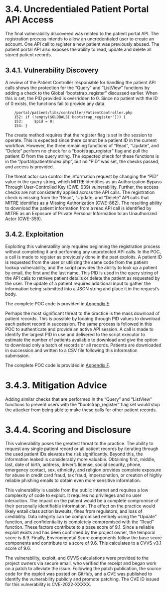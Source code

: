 # 3.4.	Uncredentialed Patient Portal API Access
The final vulnerability discovered was related to the patient portal API.  The registration process intends to allow an uncredentialed user to create an account. One API call to register a new patient was previously abused. The patient portal API also exposes the ability to read, update and delete all stored patient records.

## 3.4.1.	Vulnerability Discovery
A review of the Patient Controller responsible for handling the patient API calls shows the protection for the “Query” and “ListView” functions by adding a check to the Global “bootstrap_register” discussed earlier.  When this is set, the PID provided is overridden to 0. Since no patient with the ID of 0 exists, the functions fail to provide any data.

        /portal/patient/libs/controller/PatientController.php
        152: if (!empty($GLOBALS['bootstrap_register'])) {
        153:     $pid = 0;
        154: }

The create method requires that the register flag is set in the session to operate.  This is expected since there cannot be a patient ID in the current workflow.  However, the three remaining functions of “Read”, “Update”, and “Delete” perform no check for a “bootstrap_register” flag and pull the patient ID from the query string.  The expected check for these functions is in the “/portal/patient/index.php”, but no “PID” was set, the checks passed, and access is provided.

The threat actor can control the information request by changing the “PID” value in the query string, which MITRE identifies as an Authorization Bypass Through User-Controlled Key (CWE-639) vulnerability.  Further, the access checks are not consistently applied across the API calls. The registration check is missing from the “Read”, “Update, and “Delete” API calls that MITRE identifies as a Missing Authorization (CWE-862).  The resulting ability to download the patient information from a read API call is identified by MITRE as an Exposure of Private Personal Information to an Unauthorized Actor (CWE-359).  

## 3.4.2.	Exploitation 
Exploiting this vulnerability only requires beginning the registration process without completing it and performing any unprotected API calls.  In the POC, a call is made to register as previously done in the past exploits. A patient ID is requested from the user or utilizing the same code from the patient lookup vulnerability, and the script provides the ability to look up a patient by email, the first and the last name.  This PID is used in the query string of the API calls to retrieve patient details or delete the patient as requested by the user.  The update of a patient requires additional input to gather the information being submitted into a JSON string and place it in the request’s body.

The complete POC code is provided in [Appendix E](https://github.com/cryspe/openemr/Appendix%20E%20-%20Patient%20Information%20Lookup.ps1).

Perhaps the most significant threat to the practice is the mass download of patient records.  This is possible by looping through PID values to download each patient record in succession.  The same process is followed in this POC to authenticate and provide an active API session.  A call is made to identify the largest PID in use and delivered to the script executor to estimate the number of patients available to download and give the option to download only a batch of records or all records.  Patients are downloaded in succession and written to a CSV file following this information submission.

The complete POC code is provided in [Appendix F](https://github.com/cryspe/openemr/Appendix%20F%20-%20Patient%20Demographics%20Downloader.ps1).

# 3.4.3.	Mitigation Advice
Adding similar checks that are performed in the “Query” and “ListView” functions to prevent users with the “bootstrap_register” flag set would stop the attacker from being able to make these calls for other patient records.  

# 3.4.4.	Scoring and Disclosure
This vulnerability poses the greatest threat to the practice.  The ability to request any single patient record or all patient records by iterating through the used patient IDs elevates the risk significantly.  Beyond this, the information leaked is considerably more valuable.  Obtaining first, middle, last, date of birth, address, driver’s license, social security, phone, emergency contact, sex, ethnicity, and religion provides complete exposure for abuse in credit card fraud, tax fraud, impersonation, or creation of highly reliable phishing emails to obtain even more sensitive information.

This vulnerability is usable from the public internet and requires a low complexity of code to exploit.  It requires no privileges and no user interaction.  The impact on the patient would be a complete compromise of their personally identifiable information.  The effect on the practice would likely entail class action lawsuits, fines from regulators, and loss of credibility.  Data integrity can be compromised entirely using the “Update” function, and confidentiality is completely compromised with the “Read” function. These factors contribute to a base score of 9.1.  Since a reliable exploit exists and has been confirmed by the project owner, the temporal score is 8.9.  Finally, Environmental Score components follow the base score components and contribute to a score of 9.6. This calculates to a CVVS v3.1 score of 9.6.

The vulnerability, exploit, and CVVS calculations were provided to the project owners via secure email, who verified the receipt and began work on a patch to alleviate the issue.  Following the patch publication, the source code for the exploit was posted on GitHub, and a CVE was published to identify the vulnerability publicly and promote patching. The CVE ID issued for this vulnerability is CVE-2022-XXXXX.